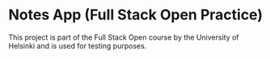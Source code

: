 # Notes App (Full Stack Open Practice)

This project is part of the Full Stack Open course by the University of Helsinki and is used for testing purposes.


